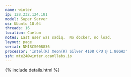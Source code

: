 ```yaml
---
name: winter
ip: 128.232.124.181
model: Super Server
os: Ubuntu 18.04
threads: 16
location: Caelum
notes: Last user was sadiq.  No docker, no load.
layout: page
serial: NM18CS008836
processor: 'Intel(R) Xeon(R) Silver 4108 CPU @ 1.80GHz'
ssh: mte24@winter.ocamllabs.io
---
```

{% include details.html %} 

